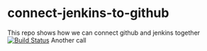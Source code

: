 # connect-jenkins-to-github
This repo shows how we can connect github and jenkins together
[![Build Status](http://ec2-13-51-203-155.eu-north-1.compute.amazonaws.com/job/connect-github-to-jenkins/badge/icon)](http://ec2-13-51-203-155.eu-north-1.compute.amazonaws.com/job/connect-github-to-jenkins/)
Another call

